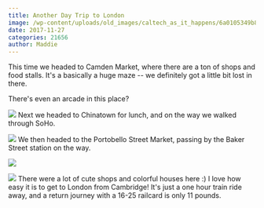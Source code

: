 ```yaml
---
title: Another Day Trip to London
image: /wp-content/uploads/old_images/caltech_as_it_happens/6a0105349b8251970b01b7c9328abf970b.jpg
date: 2017-11-27
categories: 21656
author: Maddie
---
```


This time we headed to Camden Market, where there are a ton of shops and food stalls. It's a basically a huge maze -- we definitely got a little bit lost in there.

There's even an arcade in this place?


![](/old_images/caltech_as_it_happens/6a0105349b8251970b01b7c9328aec970b.jpg)
Next we headed to Chinatown for lunch, and on the way we walked through SoHo.


![](/old_images/caltech_as_it_happens/6a0105349b8251970b01b7c9328af7970b.jpg)
We then headed to the Portobello Street Market, passing by the Baker Street station on the way.


![](/old_images/caltech_as_it_happens/6a0105349b8251970b01b7c9329515970b.jpg)

![](/old_images/caltech_as_it_happens/6a0105349b8251970b01bb09d5c1db970d.jpg)
There were a lot of cute shops and colorful houses here :) I love how easy it is to get to London from Cambridge! It's just a one hour train ride away, and a return journey with a 16-25 railcard is only 11 pounds.

